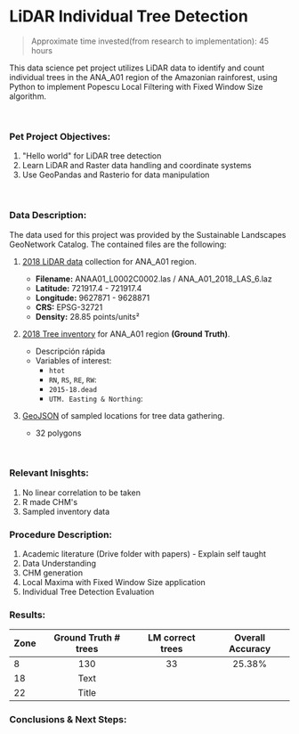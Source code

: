 # LiDAR Individual Tree Detection

> Approximate time invested(from research to implementation): 45 hours 

This data science pet project utilizes LiDAR data to identify and count individual trees in the ANA_A01 region of the Amazonian rainforest, using Python to implement Popescu Local Filtering with Fixed Window Size algorithm.

&nbsp;

### **Pet Project Objectives:**

1. "Hello world" for LiDAR tree detection
2. Learn LiDAR and Raster data handling and coordinate systems
3. Use GeoPandas and Rasterio for data manipulation

&nbsp;

### **Data Description:**

The data used for this project was provided by the Sustainable Landscapes GeoNetwork Catalog. The contained files are the following:
1. [2018 LiDAR data](https://www.paisagenslidar.cnptia.embrapa.br/geonetwork/srv/por/catalog.search#/metadata/5119e5aa-ab6a-4bb8-a4b4-a3eff77fe564) collection for ANA_A01 region.

    *  **Filename:** ANAA01_L0002C0002.las / ANA_A01_2018_LAS_6.laz
    *  **Latitude:** 721917.4 - 721917.4
    *  **Longitude:** 9627871 - 9628871
    *  **CRS:** EPSG-32721
    *  **Density:** 28.85 points/units²

2. [2018 Tree inventory](https://www.paisagenslidar.cnptia.embrapa.br/geonetwork/srv/spa/catalog.search#/metadata/44d96974-77b0-4e22-9fce-79609604bfd3) for ANA_A01 region **(Ground Truth)**.

    * Descripción rápida
    * Variables of interest:
         * `htot`
         * `RN`, `RS`, `RE`, `RW`: 
         * `2015-18.dead`
         * `UTM. Easting & Northing`: 

3. [GeoJSON](https://www.paisagenslidar.cnptia.embrapa.br/geoserver/wfs?srsName=EPSG%3A4326&typename=geonode%3Aana_a01_2018_plot_location&outputFormat=json&version=1.0.0&service=WFS&request=GetFeature&access_token=76f1f406d2ad11edb93d00163e1134a6) of sampled locations for tree data gathering. 

    * 32 polygons

&nbsp;

### **Relevant Inisghts:**

1. No linear correlation to be taken
2. R made CHM's
3. Sampled inventory data


### **Procedure Description:**

1. Academic literature (Drive folder with papers) - Explain self taught
2. Data Understanding
3. CHM generation
4. Local Maxima with Fixed Window Size application
5. Individual Tree Detection Evaluation


### **Results**:

| Zone      | Ground Truth # trees | LM correct trees| Overall Accuracy|
| ----------- | :----:  | :----:  | :----:  |
| 8     | 130       | 33 | 25.38%
| 18   | Text        | |
| 22  | Title       | |


### Conclusions & Next Steps: